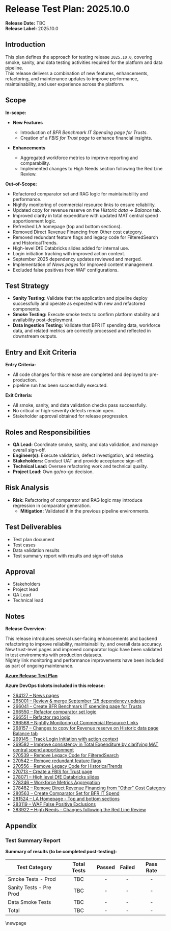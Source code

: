 ﻿# Release Test Plan: 2025.10.0

**Release Date:** TBC  
**Release Label:** 2025.10.0

## Introduction

This plan defines the approach for testing release `2025.10.0`, covering smoke, sanity, and data testing activities required for the platform and data pipeline.  
This release delivers a combination of new features, enhancements, refactoring, and maintenance updates to improve performance, maintainability, and user experience across the platform.

## Scope

**In-scope:**

- **New Features**
  - Introduction of *BFR Benchmark IT Spending page for Trusts*.
  - Creation of a *FBIS for Trust page* to enhance financial insights.

- **Enhancements**
  - Aggregated workforce metrics to improve reporting and comparability.
  - Implemented changes to High Needs section following the Red Line Review.

**Out-of-Scope:**

- Refactored comparator set and RAG logic for maintainability and performance.
- Nightly monitoring of commercial resource links to ensure reliability.
- Updated copy for revenue reserve on the *Historic data → Balance* tab.
- Improved clarity in total expenditure with updated MAT central spend apportionment logic.
- Refreshed LA homepage (top and bottom sections).
- Removed Direct Revenue Financing from Other cost category.
- Removed redundant feature flags and legacy code for FilteredSearch and HistoricalTrends.
- High-level DfE Databricks slides added for internal use.
- Login initiation tracking with improved action context.
- September 2025 dependency updates reviewed and merged.
- Implementation of *News pages* for improved content management.
- Excluded false positives from WAF configurations.

## Test Strategy

- **Sanity Testing:** Validate that the application and pipeline deploy successfully and operate as expected with new and refactored components.
- **Smoke Testing:** Execute smoke tests to confirm platform stability and availability post-deployment.
- **Data Ingestion Testing:** Validate that BFR IT spending data, workforce data, and related metrics are correctly processed and reflected in downstream outputs.

## Entry and Exit Criteria

**Entry Criteria:**

- All code changes for this release are completed and deployed to pre-production.
- pipeline run has been successfully executed.

**Exit Criteria:**

- All smoke, sanity, and data validation checks pass successfully.
- No critical or high-severity defects remain open.
- Stakeholder approval obtained for release progression.

## Roles and Responsibilities

- **QA Lead:** Coordinate smoke, sanity, and data validation, and manage overall sign-off.
- **Engineer(s):** Execute validation, defect investigation, and retesting.
- **Stakeholders:** Conduct UAT and provide acceptance sign-off.
- **Technical Lead:** Oversee refactoring work and technical quality.
- **Project Lead:** Own go/no-go decision.

## Risk Analysis

- **Risk:** Refactoring of comparator and RAG logic may introduce regression in comparator generation.
  - **Mitigation:** Validated it in the previous pipeline environments.

## Test Deliverables

- Test plan document
- Test cases
- Data validation results
- Test summary report with results and sign-off status

## Approval

- Stakeholders
- Project lead
- QA Lead
- Technical lead

## Notes

**Release Overview:**

This release introduces several user-facing enhancements and backend refactoring to improve reliability, maintainability, and overall data accuracy.  
New trust-level pages and improved comparator logic have been validated in test environments with production datasets.  
Nightly link monitoring and performance improvements have been included as part of ongoing maintenance.

**[Azure Release Test Plan](https://dev.azure.com/dfe-ssp/s198-DfE-Benchmarking-service/_testPlans/define?planId=285868&suiteId=285869)**

**Azure DevOps tickets included in this release:**

- [264127 – News pages](https://dfe-ssp.visualstudio.com/s198-DfE-Benchmarking-service/_workitems/edit/264127)
- [265001 – Review & merge September '25 dependency updates](https://dfe-ssp.visualstudio.com/s198-DfE-Benchmarking-service/_workitems/edit/265001)
- [266041 – Create BFR Benchmark IT spending page for Trusts](https://dfe-ssp.visualstudio.com/s198-DfE-Benchmarking-service/_workitems/edit/266041)
- [266550 – Refactor comparator set logic](https://dfe-ssp.visualstudio.com/s198-DfE-Benchmarking-service/_workitems/edit/266550)
- [266551 – Refactor rag logic](https://dfe-ssp.visualstudio.com/s198-DfE-Benchmarking-service/_workitems/edit/266551)
- [266568 – Nightly Monitoring of Commercial Resource Links](https://dfe-ssp.visualstudio.com/s198-DfE-Benchmarking-service/_workitems/edit/266568)
- [268157 – Changes to copy for Revenue reserve on Historic data page Balance tab](https://dfe-ssp.visualstudio.com/s198-DfE-Benchmarking-service/_workitems/edit/268157)
- [269145 – Track Login Initiation with action context](https://dfe-ssp.visualstudio.com/s198-DfE-Benchmarking-service/_workitems/edit/269145)
- [269582 – Improve consistency in Total Expenditure by clarifying MAT central spend apportionment](https://dfe-ssp.visualstudio.com/s198-DfE-Benchmarking-service/_workitems/edit/269582)
- [270539 – Remove Legacy Code for FilteredSearch](https://dfe-ssp.visualstudio.com/s198-DfE-Benchmarking-service/_workitems/edit/270539)
- [270542 – Remove redundant feature flags](https://dfe-ssp.visualstudio.com/s198-DfE-Benchmarking-service/_workitems/edit/270542)
- [270556 – Remove Legacy Code for HistoricalTrends](https://dfe-ssp.visualstudio.com/s198-DfE-Benchmarking-service/_workitems/edit/270556)
- [270713 – Create a FBIS for Trust page](https://dfe-ssp.visualstudio.com/s198-DfE-Benchmarking-service/_workitems/edit/270713)
- [278071 – High level DfE Databricks slides](https://dfe-ssp.visualstudio.com/s198-DfE-Benchmarking-service/_workitems/edit/278071)
- [278246 – Workforce Metrics Aggregation](https://dfe-ssp.visualstudio.com/s198-DfE-Benchmarking-service/_workitems/edit/278246)
- [278482 – Remove Direct Revenue Financing from "Other" Cost Category](https://dfe-ssp.visualstudio.com/s198-DfE-Benchmarking-service/_workitems/edit/278482)
- [280563 – Create Comparator Set for BFR IT Spend](https://dfe-ssp.visualstudio.com/s198-DfE-Benchmarking-service/_workitems/edit/280563)
- [281524 – LA Homepage - Top and bottom sections](https://dfe-ssp.visualstudio.com/s198-DfE-Benchmarking-service/_workitems/edit/281524)
- [283119 – WAF False Positive Exclusions](https://dfe-ssp.visualstudio.com/s198-DfE-Benchmarking-service/_workitems/edit/283119)
- [283922 – High Needs - Changes following the Red Line Review](https://dfe-ssp.visualstudio.com/s198-DfE-Benchmarking-service/_workitems/edit/283922)

## Appendix

### Test Summary Report

**Summary of results (to be completed post-testing):**

| Test Category           | Total Tests | Passed | Failed | Pass Rate |  
|-------------------------|:-----------:|:------:|:------:|:---------:|  
| Smoke Tests - Prod      |     TBC     |   -    |   -    |     -     |  
| Sanity Tests - Pre Prod |     TBC     |   -    |   -    |     -     |  
| Data Smoke Tests        |     TBC     |   -    |   -    |     -     |  
| Total                   |     TBC     |   -    |   -    |     -     |  

<!-- Leave the rest of this page blank -->
\newpage
